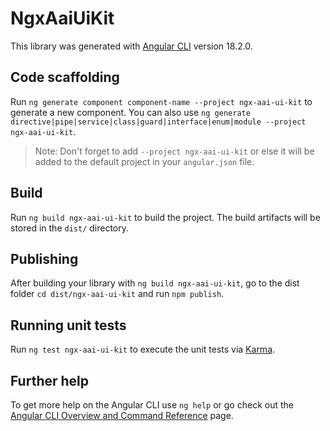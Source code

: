 # NgxAaiUiKit

This library was generated with [Angular CLI](https://github.com/angular/angular-cli) version 18.2.0.

## Code scaffolding

Run `ng generate component component-name --project ngx-aai-ui-kit` to generate a new component. You can also use `ng generate directive|pipe|service|class|guard|interface|enum|module --project ngx-aai-ui-kit`.
> Note: Don't forget to add `--project ngx-aai-ui-kit` or else it will be added to the default project in your `angular.json` file. 

## Build

Run `ng build ngx-aai-ui-kit` to build the project. The build artifacts will be stored in the `dist/` directory.

## Publishing

After building your library with `ng build ngx-aai-ui-kit`, go to the dist folder `cd dist/ngx-aai-ui-kit` and run `npm publish`.

## Running unit tests

Run `ng test ngx-aai-ui-kit` to execute the unit tests via [Karma](https://karma-runner.github.io).

## Further help

To get more help on the Angular CLI use `ng help` or go check out the [Angular CLI Overview and Command Reference](https://angular.dev/tools/cli) page.
